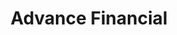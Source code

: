 ---
title: Advance Financial
slug: advance-financial
updated-on: '2024-05-30T13:44:31.749Z'
created-on: '2024-05-30T13:41:46.671Z'
published-on: '2024-05-30T13:54:32.469Z'
f_city-state-2:
- cms/city/murfreesboro-tn.md
- cms/city/madison-tn.md
- cms/city/springfield-tn.md
- cms/city/franklin-tn.md
- cms/city/columbia-tn.md
- cms/city/clarksville-tn.md
- cms/city/lebanon-tn.md
- cms/city/dickson-tn.md
- cms/city/lafayette-tn.md
- cms/city/ashland-city-tn.md
f_locations:
- cms/payday-loan/advance-financial-3340.md
- cms/payday-loan/advance-financial-3341.md
- cms/payday-loan/advance-financial-3342.md
- cms/payday-loan/advance-financial-3343.md
- cms/payday-loan/advance-financial-3344.md
- cms/payday-loan/advance-financial-3345.md
- cms/payday-loan/advance-financial-3346.md
- cms/payday-loan/advance-financial-3347.md
- cms/payday-loan/advance-financial-3348.md
- cms/payday-loan/advance-financial-3349.md
- cms/payday-loan/advance-financial-3350.md
- cms/payday-loan/advance-financial-3351.md
- cms/payday-loan/advance-financial-3352.md
- cms/payday-loan/advance-financial-3353.md
f_states:
- cms/state/tennessee.md
layout: '[company].html'
tags: company
---